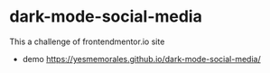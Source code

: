 # dark-mode-social-media
This a challenge of frontendmentor.io site
- demo https://yesmemorales.github.io/dark-mode-social-media/

